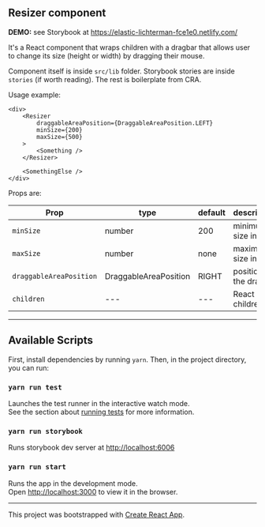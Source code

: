 ## Resizer component

**DEMO:** see Storybook at https://elastic-lichterman-fce1e0.netlify.com/

It's a React component that wraps children with a dragbar that allows user to change its size (height or width) by dragging their mouse.

Component itself is inside `src/lib` folder. Storybook stories are inside `stories` (if worth reading). The rest is boilerplate from CRA.


Usage example:

```tsx
<div>
	<Resizer
		draggableAreaPosition={DraggableAreaPosition.LEFT}
		minSize={200}
		maxSize={500}
	>
		<Something />
	</Resizer>

	<SomethingElse />
</div>
```

Props are:

| Prop |  type |  default |  description  | required |
|---|---|---|---|---|
| `minSize`  | number  | 200  |  minimum size in px | no |
| `maxSize` | number | none  |  maximum size in px | no |
| `draggableAreaPosition` | DraggableAreaPosition | RIGHT |  position of the dragbar  | no |
| `children` | --- | --- | React children | --- |

___

## Available Scripts

First, install dependencies by running `yarn`. Then, in the project directory, you can run:

### `yarn run test`

Launches the test runner in the interactive watch mode.<br>
See the section about [running tests](https://facebook.github.io/create-react-app/docs/running-tests) for more information.

### `yarn run storybook`

Runs storybook dev server at [http://localhost:6006](http://localhost:6006)

### `yarn run start`

Runs the app in the development mode.<br>
Open [http://localhost:3000](http://localhost:3000) to view it in the browser.

___


This project was bootstrapped with [Create React App](https://github.com/facebook/create-react-app).


